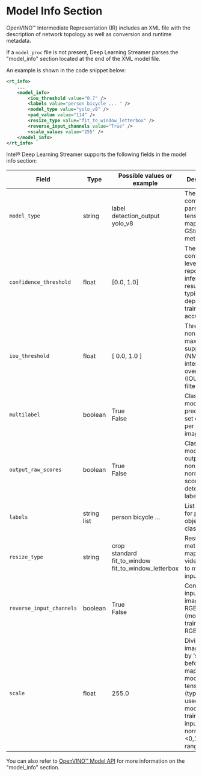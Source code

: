 # Model Info Section

OpenVINO™ Intermediate Representation (IR) includes an XML file with
the description of network topology as well as conversion and runtime
metadata.

If a `model_proc` file is not present, Deep Learning Streamer
parses the "model_info" section located at the end of the XML model file.

An example is shown in the code snippet below:

```xml
<rt_info>
    ...
    <model_info>
        <iou_threshold value="0.7" />
        <labels value="person bicycle ... " />
        <model_type value="yolo_v8" />
        <pad_value value="114" />
        <resize_type value="fit_to_window_letterbox" />
        <reverse_input_channels value="True" />
        <scale_values value="255" />
    </model_info>
</rt_info>
```

Intel® Deep Learning Streamer supports the following fields in the model
info section:

| Field | Type | Possible values or example | Description | Corresponding 'model-proc' key |
|---|---|---|---|---|
| `model_type` | string | <br>label<br>detection_output<br>yolo_v8<br><br> | The converter to parse output tensors and map to GStreamer meta data. | converter |
| `confidence_threshold` | float | [0.0, 1.0] | The confidence level to report inference results, typically depends on training accuracy. | threshold (command line param) |
| `iou_threshold` | float | [ 0.0, 1.0 ] | Threshold for non-maximum suppression (NMS) intersection over union (IOU) filtering. | iou_threshold |
| `multilabel` | boolean | <br>True<br>False<br><br> | Classification model predicts a set of labels per input image. | method=multi |
| `output_raw_scores` | boolean | <br>True<br>False<br><br> | Classification model outputs all non-normalized scores for all detected labels. | method=softmax |
| `labels` | string list | person bicycle … | List of labels for predicted object classes. | labels |
| `resize_type` | string | <br>crop<br>standard<br>fit_to_window<br>fit_to_window_letterbox<br><br> | Resize method to map input video images to model input tensor. | resize |
| `reverse_input_channels` | boolean | <br>True<br>False<br><br> | Convert input video image to RGB format (model trained with RGB images) | color_space=”RGB” |
| `scale` | float | 255.0 | Divide input image values by ‘scale’ before mapping to model input tensor<br>(typically used when model was trained with input data normalized in &lt;0,1&gt; range). | range: [0.0, 1.0] |

You can also refer to
[OpenVINO™ Model API](https://github.com/openvinotoolkit/model_api/blob/master/docs/source/guides/model-configuration.md)
for more information on the "model_info" section.
